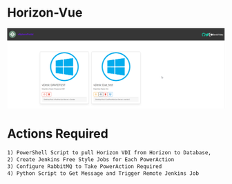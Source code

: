 # Horizon-Vue
![alt text](https://github.com/dfoley84/Horizon-Vue/blob/main/frontend/assets/2023-02-09%2010_20_04-frontend.png?raw=true)

# Actions Required
    1) PowerShell Script to pull Horizon VDI from Horizon to Database, 
    2) Create Jenkins Free Style Jobs for Each PowerAction
    3) Configure RabbitMQ to Take PowerAction Required 
    4) Python Script to Get Message and Trigger Remote Jenkins Job


